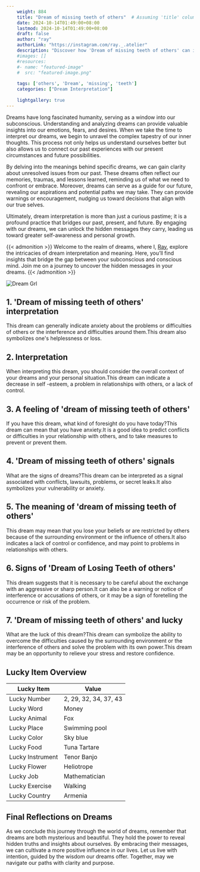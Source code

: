 ```yaml
---
    weight: 884
    title: "Dream of missing teeth of others"  # Assuming 'title' column exists
    date: 2024-10-14T01:49:00+08:00
    lastmod: 2024-10-14T01:49:00+08:00
    draft: false
    author: "ray"
    authorLink: "https://instagram.com/ray._.atelier"
    description: "Discover how 'Dream of missing teeth of others' can interpret your future and uncover its significant meanings in your life."
    #images: []
    #resources:
    #- name: "featured-image"
    #  src: "featured-image.png"
    
    tags: ['others', 'Dream', 'missing', 'teeth']
    categories: ["Dream Interpretation"]
    
    lightgallery: true
---
```

    
Dreams have long fascinated humanity, serving as a window into our subconscious. Understanding and analyzing dreams can provide valuable insights into our emotions, fears, and desires. When we take the time to interpret our dreams, we begin to unravel the complex tapestry of our inner thoughts. This process not only helps us understand ourselves better but also allows us to connect our past experiences with our present circumstances and future possibilities.

By delving into the meanings behind specific dreams, we can gain clarity about unresolved issues from our past. These dreams often reflect our memories, traumas, and lessons learned, reminding us of what we need to confront or embrace. Moreover, dreams can serve as a guide for our future, revealing our aspirations and potential paths we may take. They can provide warnings or encouragement, nudging us toward decisions that align with our true selves.

Ultimately, dream interpretation is more than just a curious pastime; it is a profound practice that bridges our past, present, and future. By engaging with our dreams, we can unlock the hidden messages they carry, leading us toward greater self-awareness and personal growth.

{{< admonition >}}
Welcome to the realm of dreams, where I, [Ray](https://instagram.com/ray._.atelier), explore the intricacies of dream interpretation and meaning. Here, you’ll find insights that bridge the gap between your subconscious and conscious mind. Join me on a journey to uncover the hidden messages in your dreams.
{{< /admonition >}}

![Dream Grl](https://cdn.pixabay.com/photo/2017/11/02/03/35/gothic-2910057_1280.jpg "Dream Grl")

## 1. 'Dream of missing teeth of others' interpretation
This dream can generally indicate anxiety about the problems or difficulties of others or the interference and difficulties around them.This dream also symbolizes one's helplessness or loss.

## 2. Interpretation
When interpreting this dream, you should consider the overall context of your dreams and your personal situation.This dream can indicate a decrease in self -esteem, a problem in relationships with others, or a lack of control.

## 3. A feeling of 'dream of missing teeth of others'
If you have this dream, what kind of foresight do you have today?This dream can mean that you have anxiety.It is a good idea to predict conflicts or difficulties in your relationship with others, and to take measures to prevent or prevent them.

## 4. 'Dream of missing teeth of others' signals
What are the signs of dreams?This dream can be interpreted as a signal associated with conflicts, lawsuits, problems, or secret leaks.It also symbolizes your vulnerability or anxiety.

## 5. The meaning of 'dream of missing teeth of others'
This dream may mean that you lose your beliefs or are restricted by others because of the surrounding environment or the influence of others.It also indicates a lack of control or confidence, and may point to problems in relationships with others.

## 6. Signs of 'Dream of Losing Teeth of others'
This dream suggests that it is necessary to be careful about the exchange with an aggressive or sharp person.It can also be a warning or notice of interference or accusations of others, or it may be a sign of foretelling the occurrence or risk of the problem.

## 7. 'Dream of missing teeth of others' and lucky
What are the luck of this dream?This dream can symbolize the ability to overcome the difficulties caused by the surrounding environment or the interference of others and solve the problem with its own power.This dream may be an opportunity to relieve your stress and restore confidence.

## Lucky Item Overview
| Lucky Item          | Value              |
|---------------|--------------------|
| Lucky Number        | 2, 29, 32, 34, 37, 43  |
| Lucky Word          | Money |
| Lucky Animal        | Fox |
| Lucky Place         | Swimming pool     |
| Lucky Color         | Sky blue     |
| Lucky Food          | Tuna Tartare      |
| Lucky Instrument    | Tenor Banjo |
| Lucky Flower        | Heliotrope    |
| Lucky Job           | Mathematician       |
| Lucky Exercise      | Walking  |
| Lucky Country       | Armenia    |


##  Final Reflections on Dreams

As we conclude this journey through the world of dreams, remember that dreams are both mysterious and beautiful. They hold the power to reveal hidden truths and insights about ourselves. By embracing their messages, we can cultivate a more positive influence in our lives. Let us live with intention, guided by the wisdom our dreams offer. Together, may we navigate our paths with clarity and purpose.

